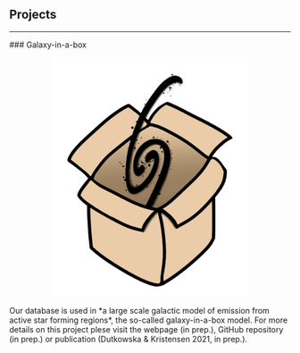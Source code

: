 ## Projects
<hr>
### Galaxy-in-a-box
<p style="text-align:center"><img src="./Images/gal-in-a-box-shadow.jpeg" alt="galaxy in a box" style="max-width: 70%"></p>
Our database is used in *a large scale galactic model of emission from active star forming regions*, the so-called galaxy-in-a-box model. For more details on this project plese visit the webpage (in prep.), GitHub repository (in prep.) or publication (Dutkowska & Kristensen 2021, in prep.).
